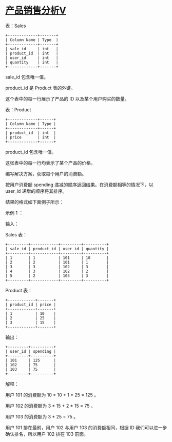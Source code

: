 #  [产品销售分析Ⅴ](https://leetcode.cn/problems/product-sales-analysis-v)

表：Sales
```
+-------------+-------+
| Column Name | Type  |
+-------------+-------+
| sale_id     | int   |
| product_id  | int   |
| user_id     | int   |
| quantity    | int   |
+-------------+-------+
```
sale_id 包含唯一值。

product_id 是 Product 表的外键。

这个表中的每一行展示了产品的 ID 以及某个用户购买的数量。 

表：Product
```
+-------------+------+
| Column Name | Type |
+-------------+------+
| product_id  | int  |
| price       | int  |
+-------------+------+
```
product_id 包含唯一值。

这张表中的每一行均表示了某个产品的价格。
 

编写解决方案，获取每个用户的消费额。

按用户消费额 spending 递减的顺序返回结果。在消费额相等的情况下，以 user_id 递增的顺序将其排序。

结果的格式如下面例子所示：

 

示例 1 ：

输入：

Sales 表：
```
+---------+------------+---------+----------+
| sale_id | product_id | user_id | quantity |
+---------+------------+---------+----------+
| 1       | 1          | 101     | 10       |
| 2       | 2          | 101     | 1        |
| 3       | 3          | 102     | 3        |
| 4       | 3          | 102     | 2        |
| 5       | 2          | 103     | 3        |
+---------+------------+---------+----------+
```
Product 表：
```
+------------+-------+
| product_id | price |
+------------+-------+
| 1          | 10    |
| 2          | 25    |
| 3          | 15    |
+------------+-------+
```
输出：
```
+---------+----------+
| user_id | spending |
+---------+----------+
| 101     | 125      |
| 102     | 75       |
| 103     | 75       |
+---------+----------+
```
解释：

用户 101 的消费额为 10 * 10 + 1 * 25 = 125 。

用户 102 的消费额为 3 * 15 + 2 * 15 = 75 。

用户 103 的消费额为 3 * 25 = 75 。

用户 101 排在最前，用户 102 与用户 103 的消费额相同，根据 ID 我们可以进一步确认排名，所以用户 102 排在 103 前面。